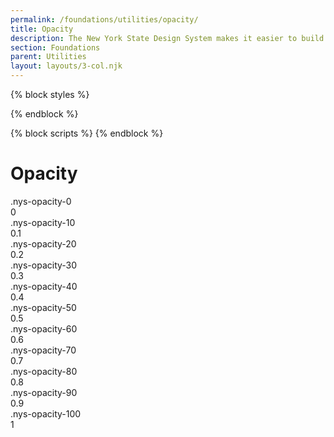 ```yaml
---
permalink: /foundations/utilities/opacity/
title: Opacity
description: The New York State Design System makes it easier to build usable, accessible, mobile-friendly websites for New York State residents.
section: Foundations
parent: Utilities
layout: layouts/3-col.njk
---
```


{% block styles %}
<link rel="stylesheet" href="{{ site.url | url}}/assets/css/utilities.css">
{% endblock %}

{% block scripts %}
{% endblock %}

# Opacity

<section class="utility" id="opacity">
    <section class="utility-examples">
        <div class="utility-example-container">
  <div class="nys-grid-row flex-no-wrap">
    <div class="nys-grid-col utility-example-class">
      <span class="utility-class">
          .nys-opacity-0
        </span>
    </div>
      <div class="nys-grid-col utility-example-value">
        <span class="utility-value">
          0
        </span>
      </div>
      <div class="utility-example nys-grid-col-6">
          <div class="bg-primary nys-grid-row radius-sm height-4 padding-x-1 flex-align-center">
            <div class="nys-grid-col nys-opacity-0 height-05 bg-white"></div>
            <div class="nys-grid-col nys-opacity-0 height-05 bg-black"></div>
          </div>
      </div>
  </div>
</div>
        <div class="utility-example-container">
  <div class="nys-grid-row flex-no-wrap">
    <div class="nys-grid-col utility-example-class">
      <span class="utility-class">
          .nys-opacity-10
        </span>
    </div>
      <div class="nys-grid-col utility-example-value">
        <span class="utility-value">
          0.1
        </span>
      </div>
      <div class="utility-example nys-grid-col-6">
          <div class="bg-primary nys-grid-row radius-sm height-4 padding-x-1 flex-align-center">
            <div class="nys-grid-col nys-opacity-10 height-05 bg-white"></div>
            <div class="nys-grid-col nys-opacity-10 height-05 bg-black"></div>
          </div>
      </div>
  </div>
</div>

<div class="utility-example-container">
  <div class="nys-grid-row flex-no-wrap">
    <div class="nys-grid-col utility-example-class">
      <span class="utility-class">
          .nys-opacity-20
        </span>
    </div>
      <div class="nys-grid-col utility-example-value">
        <span class="utility-value">
          0.2
        </span>
      </div>
      <div class="utility-example nys-grid-col-6">
          <div class="bg-primary nys-grid-row radius-sm height-4 padding-x-1 flex-align-center">
            <div class="nys-grid-col nys-opacity-20 height-05 bg-white"></div>
            <div class="nys-grid-col nys-opacity-20 height-05 bg-black"></div>
          </div>
      </div>
  </div>
</div>
<div class="utility-example-container">
  <div class="nys-grid-row flex-no-wrap">
    <div class="nys-grid-col utility-example-class">
      <span class="utility-class">
          .nys-opacity-30
        </span>
    </div>
      <div class="nys-grid-col utility-example-value">
        <span class="utility-value">
          0.3
        </span>
      </div>
      <div class="utility-example nys-grid-col-6">
          <div class="bg-primary nys-grid-row radius-sm height-4 padding-x-1 flex-align-center">
            <div class="nys-grid-col nys-opacity-30 height-05 bg-white"></div>
            <div class="nys-grid-col nys-opacity-30 height-05 bg-black"></div>
          </div>
      </div>
  </div>
</div>
<div class="utility-example-container">
  <div class="nys-grid-row flex-no-wrap">
    <div class="nys-grid-col utility-example-class">
      <span class="utility-class">
          .nys-opacity-40
        </span>
    </div>
      <div class="nys-grid-col utility-example-value">
        <span class="utility-value">
          0.4
        </span>
      </div>
      <div class="utility-example nys-grid-col-6">
          <div class="bg-primary nys-grid-row radius-sm height-4 padding-x-1 flex-align-center">
            <div class="nys-grid-col nys-opacity-40 height-05 bg-white"></div>
            <div class="nys-grid-col nys-opacity-40 height-05 bg-black"></div>
          </div>
      </div>
  </div>
</div>
<div class="utility-example-container">
  <div class="nys-grid-row flex-no-wrap">
    <div class="nys-grid-col utility-example-class">
      <span class="utility-class">
          .nys-opacity-50
        </span>
    </div>
      <div class="nys-grid-col utility-example-value">
        <span class="utility-value">
          0.5
        </span>
      </div>
      <div class="utility-example nys-grid-col-6">
          <div class="bg-primary nys-grid-row radius-sm height-4 padding-x-1 flex-align-center">
            <div class="nys-grid-col nys-opacity-50 height-05 bg-white"></div>
            <div class="nys-grid-col nys-opacity-50 height-05 bg-black"></div>
          </div>
      </div>
  </div>
</div>
<div class="utility-example-container">
  <div class="nys-grid-row flex-no-wrap">
    <div class="nys-grid-col utility-example-class">
      <span class="utility-class">
          .nys-opacity-60
        </span>
    </div>
      <div class="nys-grid-col utility-example-value">
        <span class="utility-value">
          0.6
        </span>
      </div>
      <div class="utility-example nys-grid-col-6">
          <div class="bg-primary nys-grid-row radius-sm height-4 padding-x-1 flex-align-center">
            <div class="nys-grid-col nys-opacity-60 height-05 bg-white"></div>
            <div class="nys-grid-col nys-opacity-60 height-05 bg-black"></div>
          </div>
      </div>
  </div>
</div>
<div class="utility-example-container">
  <div class="nys-grid-row flex-no-wrap">
    <div class="nys-grid-col utility-example-class">
      <span class="utility-class">
          .nys-opacity-70
        </span>
    </div>
      <div class="nys-grid-col utility-example-value">
        <span class="utility-value">
          0.7
        </span>
      </div>
      <div class="utility-example nys-grid-col-6">
          <div class="bg-primary nys-grid-row radius-sm height-4 padding-x-1 flex-align-center">
            <div class="nys-grid-col nys-opacity-70 height-05 bg-white"></div>
            <div class="nys-grid-col nys-opacity-70 height-05 bg-black"></div>
          </div>
      </div>
  </div>
</div>
<div class="utility-example-container">
  <div class="nys-grid-row flex-no-wrap">
    <div class="nys-grid-col utility-example-class">
      <span class="utility-class">
          .nys-opacity-80
        </span>
    </div>
      <div class="nys-grid-col utility-example-value">
        <span class="utility-value">
          0.8
        </span>
      </div>
      <div class="utility-example nys-grid-col-6">
          <div class="bg-primary nys-grid-row radius-sm height-4 padding-x-1 flex-align-center">
            <div class="nys-grid-col nys-opacity-80 height-05 bg-white"></div>
            <div class="nys-grid-col nys-opacity-80 height-05 bg-black"></div>
          </div>
      </div>
  </div>
</div>
<div class="utility-example-container">
  <div class="nys-grid-row flex-no-wrap">
    <div class="nys-grid-col utility-example-class">
      <span class="utility-class">
          .nys-opacity-90
        </span>
    </div>
      <div class="nys-grid-col utility-example-value">
        <span class="utility-value">
          0.9
        </span>
      </div>
      <div class="utility-example nys-grid-col-6">
          <div class="bg-primary nys-grid-row radius-sm height-4 padding-x-1 flex-align-center">
            <div class="nys-grid-col nys-opacity-90 height-05 bg-white"></div>
            <div class="nys-grid-col nys-opacity-90 height-05 bg-black"></div>
          </div>
      </div>
  </div>
</div>
<div class="utility-example-container">
  <div class="nys-grid-row flex-no-wrap">
    <div class="nys-grid-col utility-example-class">
      <span class="utility-class">
          .nys-opacity-100
        </span>
    </div>
      <div class="nys-grid-col utility-example-value">
        <span class="utility-value">
          1
        </span>
      </div>
      <div class="utility-example nys-grid-col-6">
          <div class="bg-primary nys-grid-row radius-sm height-4 padding-x-1 flex-align-center">
            <div class="nys-grid-col nys-opacity-100 height-05 bg-white"></div>
            <div class="nys-grid-col nys-opacity-100 height-05 bg-black"></div>
          </div>
      </div>
  </div>
</div>
</section>